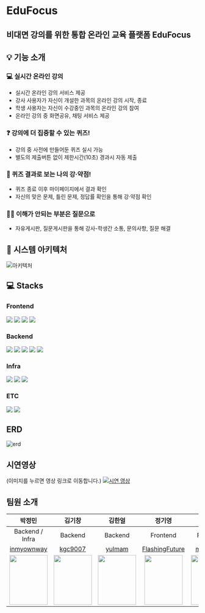 # EduFocus

## 비대면 강의를 위한 통합 온라인 교육 플랫폼 EduFocus

## 💡 기능 소개

### 💻 실시간 온라인 강의

- 실시간 온라인 강의 서비스 제공
- 강사 사용자가 자신이 개설한 과목의 온라인 강의 시작, 종료
- 학생 사용자는 자신이 수강중인 과목의 온라인 강의 참여
- 온라인 강의 중 화면공유, 채팅 서비스 제공

### ❓ 강의에 더 집중할 수 있는 퀴즈!

- 강의 중 사전에 만들어둔 퀴즈 실시 가능
- 별도의 제출버튼 없이 제한시간(10초) 경과시 자동 제출

### 📑 퀴즈 결과로 보는 나의 강·약점!

- 퀴즈 종료 이후 마이페이지에서 결과 확인
- 자신의 맞은 문제, 틀린 문제, 정답률 확인을 통해 강·약점 확인

### 🙋‍♂️ 이해가 안되는 부분은 질문으로

- 자유게시판, 질문게시판을 통해 강사-학생간 소통, 문의사항, 질문 해결

## 📂 시스템 아키텍처

![아키텍처](https://github.com/user-attachments/assets/ffdfb6a7-9382-4351-a2af-2522befaddd9)

## 💻 Stacks

### Frontend

<img src="https://img.shields.io/badge/html5-E34F26?style=for-the-badge&logo=html5&logoColor=white">
<img src="https://img.shields.io/badge/css-1572B6?style=for-the-badge&logo=css3&logoColor=white">
<img src="https://img.shields.io/badge/javascript-F7DF1E?style=for-the-badge&logo=javascript&logoColor=black">
<img src="https://img.shields.io/badge/react-61DAFB?style=for-the-badge&logo=react&logoColor=black">

### Backend

<img src="https://img.shields.io/badge/java-007396?style=for-the-badge&logo=java&logoColor=white">
<img src="https://img.shields.io/badge/springboot-6DB33F?style=for-the-badge&logo=springboot&logoColor=white">
<img src="https://img.shields.io/badge/mysql-4479A1?style=for-the-badge&logo=mysql&logoColor=white">
<img src="https://img.shields.io/badge/rabbitMQ-FF6600?style=for-the-badge&logo=rabbitMQ&logoColor=white">
<img src="https://img.shields.io/badge/Redis-FF4438?style=for-the-badge&logo=Redis&logoColor=white">

### Infra

<img src="https://img.shields.io/badge/Docker-2496ED?style=for-the-badge&logo=Docker&logoColor=white">
<img src="https://img.shields.io/badge/Jenkins-D24939?style=for-the-badge&logo=Jenkins&logoColor=white">
<img src="https://img.shields.io/badge/AmazonEC2-FF9900?style=for-the-badge&logo=AmazonEC2&logoColor=white">

### ETC

<img src="https://img.shields.io/badge/git-F05032?style=for-the-badge&logo=git&logoColor=white">
<img src="https://img.shields.io/badge/GitLab-FC6D26?style=for-the-badge&logo=GitLab&logoColor=white">

## ERD

![erd](https://github.com/user-attachments/assets/a1abae6a-cccd-42e6-9eba-806100af9adb)

## 시연영상

(이미지를 누르면 영상 링크로 이동합니다.)
[![시연 영상](http://img.youtube.com/vi/BOYHzARg5zE/0.jpg)](https://www.youtube.com/watch?v=BOYHzARg5zE)

## 팀원 소개

|                                             박정민                                             |                                             김기창                                              |                                             김한얼                                             |                                             정기영                                              |                                             조민우                                              |                                             조현수                                             |
| :--------------------------------------------------------------------------------------------: | :---------------------------------------------------------------------------------------------: | :--------------------------------------------------------------------------------------------: | :---------------------------------------------------------------------------------------------: | :---------------------------------------------------------------------------------------------: | :--------------------------------------------------------------------------------------------: |
|                                        Backend / Infra                                         |                                             Backend                                             |                                            Backend                                             |                                            Frontend                                             |                                            Frontend                                             |                                        Frontend / Infra                                        |
|                          [inmyownway](https://github.com/inmyownway)                           |                              [kgc9007](https://github.com/kgc9007)                              |                              [yulmam](https://github.com/yulmam)                               |                       [FlashingFuture](https://github.com/FlashingFuture)                       |                             [mauercho](https://github.com/mauercho)                             |                             [jhynsoo](https://github.com/jhynsoo)                              |
| <img src = "https://avatars.githubusercontent.com/u/90558247?v=4" width ="100" height = "130"> | <img src = "https://avatars.githubusercontent.com/u/156048545?v=4" width ="100" height = "130"> | <img src = "https://avatars.githubusercontent.com/u/70622601?v=4" width ="100" height = "130"> | <img src = "https://avatars.githubusercontent.com/u/148306893?v=4" width ="100" height = "130"> | <img src = "https://avatars.githubusercontent.com/u/156387215?v=4" width ="100" height = "130"> | <img src = "https://avatars.githubusercontent.com/u/38831776?v=4" width ="100" height = "130"> |
